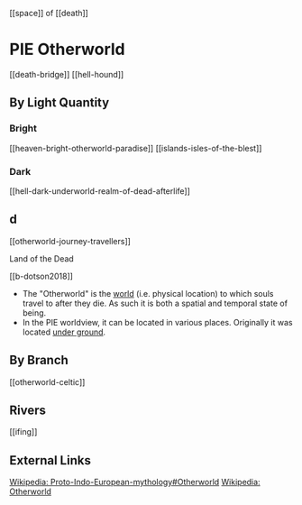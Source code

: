 [[space]] of [[death]]

# PIE Otherworld

[[death-bridge]]
[[hell-hound]]



## By Light Quantity
### Bright
[[heaven-bright-otherworld-paradise]]
[[islands-isles-of-the-blest]]
### Dark
[[hell-dark-underworld-realm-of-dead-afterlife]]


## d
[[otherworld-journey-travellers]]



Land of the Dead

[[b-dotson2018]]

- The "Otherworld" is the [world](space.md) (i.e. physical location) to which souls travel to after they die. As such it is both a spatial and temporal state of being.
- In the PIE worldview, it can be located in various places. Originally it was located [under ground](world-lower.md). 


## By Branch
[[otherworld-celtic]]
   
## Rivers
[[ifing]]

## External Links
[Wikipedia: Proto-Indo-European-mythology#Otherworld](https://en.wikipedia.org/wiki/Proto-Indo-European-mythology#Otherworld)
[Wikipedia: Otherworld](https://en.wikipedia.org/wiki/Otherworld)